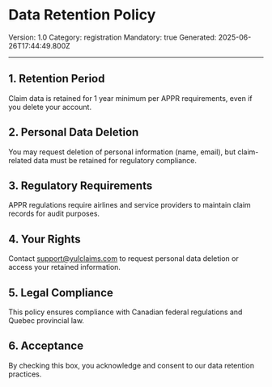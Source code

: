 # Data Retention Policy
Version: 1.0
Category: registration
Mandatory: true
Generated: 2025-06-26T17:44:49.800Z

---

## 1. Retention Period
Claim data is retained for 1 year minimum per APPR requirements, even if you delete your account.

## 2. Personal Data Deletion
You may request deletion of personal information (name, email), but claim-related data must be retained for regulatory compliance.

## 3. Regulatory Requirements
APPR regulations require airlines and service providers to maintain claim records for audit purposes.

## 4. Your Rights
Contact support@yulclaims.com to request personal data deletion or access your retained information.

## 5. Legal Compliance
This policy ensures compliance with Canadian federal regulations and Quebec provincial law.

## 6. Acceptance
By checking this box, you acknowledge and consent to our data retention practices.
